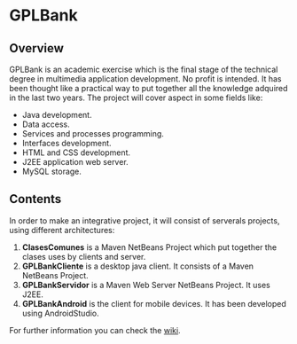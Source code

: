 # GPLBank

## Overview

GPLBank is an academic exercise which is the final stage of the technical degree in multimedia application development. No profit is intended. It has been thought like a practical way to put together all the knowledge adquired in the last two years. The project will cover aspect in some fields like:
* Java development.
* Data access.
* Services and processes programming.
* Interfaces development.
* HTML and CSS development.
* J2EE application web server.
* MySQL storage.

## Contents

In order to make an integrative project, it will consist of serverals projects, using different architectures:

1. **ClasesComunes** is a Maven NetBeans Project which put together the clases uses by clients and server.
2. **GPLBankCliente** is a desktop java client. It consists of a Maven NetBeans Project.
3. **GPLBankServidor** is a Maven Web Server NetBeans Project. It uses J2EE.
4. **GPLBankAndroid** is the client for mobile devices. It has been developed using AndroidStudio.

For further information you can check the [wiki](https://github.com/jm-jimenez/gplbank/wiki).
